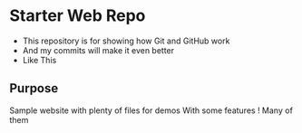 # Starter Web Repo

* This repository is for showing how Git and GitHub work
* And my commits will make it even better
* Like This

## Purpose

Sample website with plenty of files for demos
With some features !
Many of them
